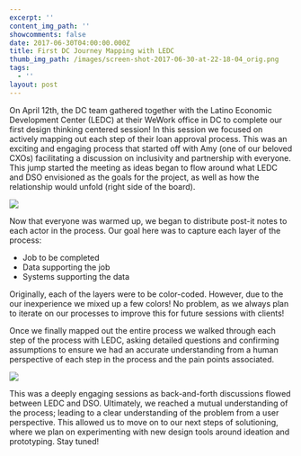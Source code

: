 ```yaml
---
excerpt: ''
content_img_path: ''
showcomments: false
date: 2017-06-30T04:00:00.000Z
title: First DC Journey Mapping with LEDC
thumb_img_path: /images/screen-shot-2017-06-30-at-22-18-04_orig.png
tags:
  - ''
layout: post
---
```

On April 12th, the DC team gathered together with the Latino Economic Development Center (LEDC) at their WeWork office in DC to complete our first design thinking centered session! In this session we focused on actively mapping out each step of their loan approval process. This was an exciting and engaging process that started off with Amy (one of our beloved CXOs) facilitating a discussion on inclusivity and partnership with everyone. This jump started the meeting as ideas began to flow around what LEDC and DSO envisioned as the goals for the project, as well as how the relationship would unfold (right side of the board).

![](/images/screen-shot-2017-06-30-at-22-13-34_orig.png)

Now that everyone was warmed up, we began to distribute post-it notes to each actor in the process. Our goal here was to capture each layer of the process:

* Job to be completed
*  Data supporting the job
*  Systems supporting the data

Originally, each of the layers were to be color-coded. However, due to the our inexperience we mixed up a few colors! No problem, as we always plan to iterate on our processes to improve this for future sessions with clients!

Once we finally mapped out the entire process we walked through each step of the process with LEDC, asking detailed questions and confirming assumptions to ensure we had an accurate understanding from a human perspective of each step in the process and the pain points associated.

![](/images/screen-shot-2017-06-30-at-22-18-04_orig.png)

This was a deeply engaging sessions as back-and-forth discussions flowed between LEDC and DSO. Ultimately, we reached a mutual understanding of the process; leading to a clear understanding of the problem from a user perspective. This allowed us to move on to our next steps of solutioning, where we plan on experimenting with new design tools around ideation and prototyping. Stay tuned!